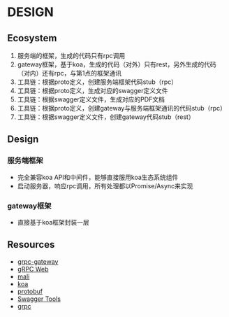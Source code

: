 DESIGN
======

## Ecosystem
1. 服务端的框架，生成的代码只有rpc调用
2. gateway框架，基于koa，生成的代码（对外）只有rest，另外生成的代码（对内）还有rpc，与第1点的框架通讯
3. 工具链：根据proto定义，创建服务端框架代码stub（rpc）
4. 工具链：根据proto定义，生成对应的swagger定义文件
5. 工具链：根据swagger定义文件，生成对应的PDF文档
4. 工具链：根据proto定义，创建gateway与服务端框架通讯的代码stub（rpc）
5. 工具链：根据swagger定义文件，创建gateway代码stub（rest）

## Design
### 服务端框架
* 完全兼容koa API和中间件，能够直接服用koa生态系统组件
* 启动服务器，响应rpc调用，所有处理都以Promise/Async来实现

### gateway框架
* 直接基于koa框架封装一层

## Resources
* [grpc-gateway](https://github.com/grpc-ecosystem/grpc-gateway)
* [gRPC Web](https://github.com/grpc/grpc/blob/master/doc/PROTOCOL-WEB.md)
* [mali](https://malijs.github.io)
* [koa](http://koajs.com/)
* [protobuf](https://developers.google.com/protocol-buffers/docs/proto3)
* [Swagger Tools](http://swagger.io/tools/)
* [grpc](https://github.com/grpc/grpc)